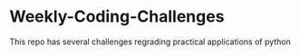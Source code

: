 # Weekly-Coding-Challenges
This repo has several challenges regrading practical applications of python 
